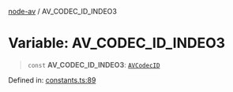 [node-av](../globals.md) / AV\_CODEC\_ID\_INDEO3

# Variable: AV\_CODEC\_ID\_INDEO3

> `const` **AV\_CODEC\_ID\_INDEO3**: [`AVCodecID`](../type-aliases/AVCodecID.md)

Defined in: [constants.ts:89](https://github.com/seydx/av/blob/f8631fc881b394300b1479f511d55cf1c370a87f/src/constants/constants.ts#L89)
